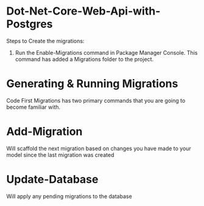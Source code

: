 # Dot-Net-Core-Web-Api-with-Postgres

Steps to Create the migrations:
1. Run the Enable-Migrations command in Package Manager Console. This command has added a Migrations folder to the project.

# Generating & Running Migrations
Code First Migrations has two primary commands that you are going to become familiar with.

# Add-Migration
Will scaffold the next migration based on changes you have made to your model since the last migration was created
# Update-Database
Will apply any pending migrations to the database
